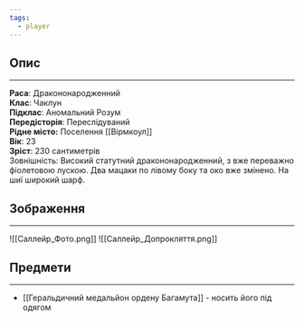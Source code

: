 ```yaml
---
tags:
  - player
---
```

## Опис
---
**Раса**: Дракононародженний  
**Клас**: Чаклун  
**Підклас**: Аномальний Розум  
**Передісторія**: Переслідуваний  
**Рідне місто:** Поселення [[Вірмкоул]]  
**Вік**: 23  
**Зріст**: 230 сантиметрів  
Зовнішність: Високий статутний дракононародженний, з вже переважно фіолетовою лускою. Два мацаки по лівому боку та око вже змінено. На шиї широкий шарф.  
## Зображення
---
![[Саллейр_Фото.png]]
![[Саллейр_Допрокляття.png]]
## Предмети
---
- [[Геральдичний медальйон ордену Багамута]] - носить його під одягом  